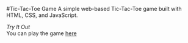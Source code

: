 


#Tic-Tac-Toe Game
A simple web-based Tic-Tac-Toe game built with HTML, CSS, and JavaScript.

*Try It Out*<br/>
You can play the game [here](https://xyves.github.io/tic-tac-toe/)

